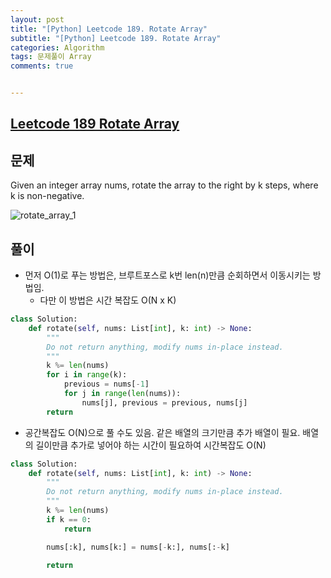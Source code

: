 ```yaml
---
layout: post
title: "[Python] Leetcode 189. Rotate Array"
subtitle: "[Python] Leetcode 189. Rotate Array"
categories: Algorithm
tags: 문제풀이 Array
comments: true


---
```

## [Leetcode 189 Rotate Array](https://leetcode.com/problems/rotate-array/description/?envType=study-plan-v2&envId=top-interview-150)

## 문제

Given an integer array nums, rotate the array to the right by k steps, where k is non-negative.



![rotate_array_1](https://bernard-choi.github.io/assets/img/post_img/rotate_array_1.jpg)


## 풀이

- 먼저 O(1)로 푸는 방법은, 브루트포스로 k번 len(n)만큼 순회하면서 이동시키는 방법임.
    - 다만 이 방법은 시간 복잡도 O(N x K)

```python
class Solution:
    def rotate(self, nums: List[int], k: int) -> None:
        """
        Do not return anything, modify nums in-place instead.
        """
        k %= len(nums)
        for i in range(k):
            previous = nums[-1]
            for j in range(len(nums)):
                nums[j], previous = previous, nums[j]
        return
```

- 공간복잡도 O(N)으로 풀 수도 있음. 같은 배열의 크기만큼 추가 배열이 필요. 배열의 길이만큼 추가로 넣어야 하는 시간이 필요하여 시간복잡도 O(N)


```python
class Solution:
    def rotate(self, nums: List[int], k: int) -> None:
        """
        Do not return anything, modify nums in-place instead.
        """
        k %= len(nums)
        if k == 0:
            return

        nums[:k], nums[k:] = nums[-k:], nums[:-k]

        return
```
